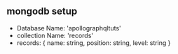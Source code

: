 ## mongodb setup
- Database Name: 'apollographqltuts'
- collection Name: 'records'
- records: { name: string, position: string, level: string }